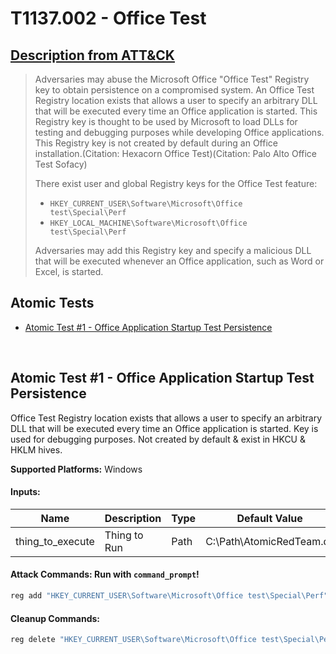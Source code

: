 # T1137.002 - Office Test
## [Description from ATT&CK](https://attack.mitre.org/techniques/T1137/002)
<blockquote>Adversaries may abuse the Microsoft Office "Office Test" Registry key to obtain persistence on a compromised system. An Office Test Registry location exists that allows a user to specify an arbitrary DLL that will be executed every time an Office application is started. This Registry key is thought to be used by Microsoft to load DLLs for testing and debugging purposes while developing Office applications. This Registry key is not created by default during an Office installation.(Citation: Hexacorn Office Test)(Citation: Palo Alto Office Test Sofacy)

There exist user and global Registry keys for the Office Test feature:

* <code>HKEY_CURRENT_USER\Software\Microsoft\Office test\Special\Perf</code>
* <code>HKEY_LOCAL_MACHINE\Software\Microsoft\Office test\Special\Perf</code>

Adversaries may add this Registry key and specify a malicious DLL that will be executed whenever an Office application, such as Word or Excel, is started.</blockquote>

## Atomic Tests

- [Atomic Test #1 - Office Application Startup Test Persistence](#atomic-test-1---office-application-startup-test-persistence)


<br/>

## Atomic Test #1 - Office Application Startup Test Persistence
Office Test Registry location exists that allows a user to specify an arbitrary DLL that will be executed every time an Office
application is started. Key is used for debugging purposes. Not created by default & exist in HKCU & HKLM hives.

**Supported Platforms:** Windows




#### Inputs:
| Name | Description | Type | Default Value | 
|------|-------------|------|---------------|
| thing_to_execute | Thing to Run | Path | C:&#92;Path&#92;AtomicRedTeam.dll|


#### Attack Commands: Run with `command_prompt`! 


```cmd
reg add "HKEY_CURRENT_USER\Software\Microsoft\Office test\Special\Perf" /t REG_SZ /d "#{thing_to_execute}"
```

#### Cleanup Commands:
```cmd
reg delete "HKEY_CURRENT_USER\Software\Microsoft\Office test\Special\Perf"
```





<br/>

